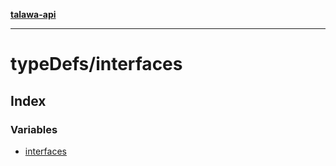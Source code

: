 [**talawa-api**](../../README.md)

***

# typeDefs/interfaces

## Index

### Variables

- [interfaces](variables/interfaces.md)
